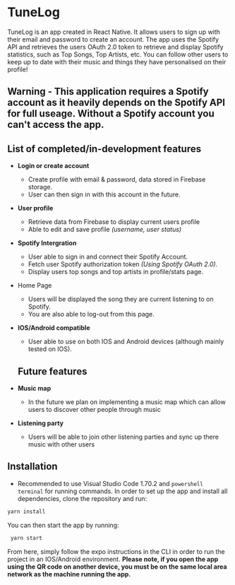# TuneLog 

TuneLog is an app created in React Native. It allows users to sign up with their email and password to create an account.
The app uses the Spotify API and retrieves the users OAuth 2.0 token to retrieve and display Spotify statistics, such as Top Songs, Top Artists, etc.
You can follow other users to keep up to date with their music and things they have personalised on their profile!

## Warning - This application requires a Spotify account as it heavily depends on the Spotify API for full useage. Without a Spotify account you can't access the app.


## List of completed/in-development features
- **Login or create account**
  - Create profile with email & password, data stored in Firebase storage.
  - User can then sign in with this account in the future.
- **User profile**
  - Retrieve data from Firebase to display current users profile
  - Able to edit and save profile *(username, user status)*
- **Spotify Intergration**
  - User able to sign in and connect their Spotify Account.
  - Fetch user Spotify authorization token *(Using Spotify OAuth 2.0).*
  - Display users top songs and top artists in profile/stats page.
- Home Page
  - Users will be displayed the song they are current listening to on Spotify.
  - You are also able to log-out from this page.
- **IOS/Android compatible**
  - User able to use on both IOS and Android devices (although mainly tested on IOS).
  
  ## Future features
- **Music map**
    - In the future we plan on implementing a music map which can allow users to discover other people through music
- **Listening party**
    - Users will be able to join other listening parties and sync up there music with other users

## Installation
- Recommended to use Visual Studio Code 1.70.2 and `powershell terminal` for running commands.
In order to set up the app and install all dependencies, clone the repository and run:
 ```bash
 yarn install
 ```

You can then start the app by running:
```bash
 yarn start
 ```

From here, simply follow the expo instructions in the CLI in order to run the project in an IOS/Android environment.
**Please note, if you open the app using the QR code on another device, you must be on the same local area network as the machine running the app.**
